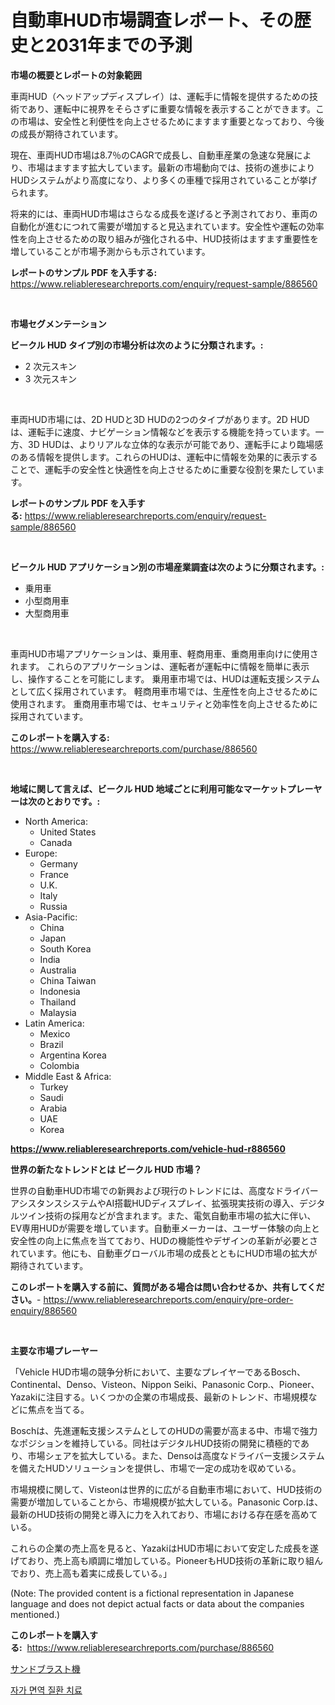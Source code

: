 <p><h1>自動車HUD市場調査レポート、その歴史と2031年までの予測</h1></p><p><strong>市場の概要とレポートの対象範囲</strong></p>
<p><p>車両HUD（ヘッドアップディスプレイ）は、運転手に情報を提供するための技術であり、運転中に視界をそらさずに重要な情報を表示することができます。この市場は、安全性と利便性を向上させるためにますます重要となっており、今後の成長が期待されています。</p><p>現在、車両HUD市場は8.7％のCAGRで成長し、自動車産業の急速な発展により、市場はますます拡大しています。最新の市場動向では、技術の進歩によりHUDシステムがより高度になり、より多くの車種で採用されていることが挙げられます。</p><p>将来的には、車両HUD市場はさらなる成長を遂げると予測されており、車両の自動化が進むにつれて需要が増加すると見込まれています。安全性や運転の効率性を向上させるための取り組みが強化される中、HUD技術はますます重要性を増していることが市場予測からも示されています。</p></p>
<p><strong>レポートのサンプル PDF を入手する:</strong> <a href="https://www.reliableresearchreports.com/enquiry/request-sample/886560">https://www.reliableresearchreports.com/enquiry/request-sample/886560</a></p>
<p>&nbsp;</p>
<p><strong>市場セグメンテーション</strong></p>
<p><strong>ビークル HUD タイプ別の市場分析は次のように分類されます。:</strong></p>
<p><ul><li>2 次元スキン</li><li>3 次元スキン</li></ul></p>
<p>&nbsp;</p>
<p><p>車両HUD市場には、2D HUDと3D HUDの2つのタイプがあります。2D HUDは、運転手に速度、ナビゲーション情報などを表示する機能を持っています。一方、3D HUDは、よりリアルな立体的な表示が可能であり、運転手により臨場感のある情報を提供します。これらのHUDは、運転中に情報を効果的に表示することで、運転手の安全性と快適性を向上させるために重要な役割を果たしています。</p></p>
<p><strong>レポートのサンプル PDF を入手する:</strong>&nbsp;<a href="https://www.reliableresearchreports.com/enquiry/request-sample/886560">https://www.reliableresearchreports.com/enquiry/request-sample/886560</a></p>
<p>&nbsp;</p>
<p><strong> ビークル HUD アプリケーション別の市場産業調査は次のように分類されます。:</strong></p>
<p><ul><li>乗用車</li><li>小型商用車</li><li>大型商用車</li></ul></p>
<p>&nbsp;</p>
<p><p>車両HUD市場アプリケーションは、乗用車、軽商用車、重商用車向けに使用されます。 これらのアプリケーションは、運転者が運転中に情報を簡単に表示し、操作することを可能にします。 乗用車市場では、HUDは運転支援システムとして広く採用されています。 軽商用車市場では、生産性を向上させるために使用されます。 重商用車市場では、セキュリティと効率性を向上させるために採用されています。</p></p>
<p><strong>このレポートを購入する:</strong>&nbsp; <a href="https://www.reliableresearchreports.com/purchase/886560">https://www.reliableresearchreports.com/purchase/886560</a></p>
<p>&nbsp;</p>
<p><strong>地域に関して言えば、ビークル HUD 地域ごとに利用可能なマーケットプレーヤーは次のとおりです。:</strong></p>
<p><ul>
    <li>
        North America:
        <ul>
            <li>United States</li>
            <li>Canada</li>
        </ul>
    </li>
    <li>
        Europe:
        <ul>
            <li>Germany</li>
            <li>France</li>
            <li>U.K.</li>
            <li>Italy</li>
            <li>Russia</li>
        </ul>
    </li>
    <li>
        Asia-Pacific:
        <ul>
            <li>China</li>
            <li>Japan</li>
            <li>South Korea</li>
            <li>India</li>
            <li>Australia</li>
            <li>China Taiwan</li>
            <li>Indonesia</li>
            <li>Thailand</li>
            <li>Malaysia</li>
        </ul>
    </li>
    <li>
        Latin America:
        <ul>
            <li>Mexico</li>
            <li>Brazil</li>
            <li>Argentina Korea</li>
            <li>Colombia</li>
        </ul>
    </li>
    <li>
        Middle East & Africa:
        <ul>
            <li>Turkey</li>
            <li>Saudi</li>
            <li>Arabia</li>
            <li>UAE</li>
            <li>Korea</li>
        </ul>
    </li>
    </ul></p>
<p><strong><a href="https://www.reliableresearchreports.com/vehicle-hud-r886560">https://www.reliableresearchreports.com/vehicle-hud-r886560</a></strong>&nbsp;</p>
<p><strong>世界の新たなトレンドとは ビークル HUD 市場？</strong></p>
<p><p>世界の自動車HUD市場での新興および現行のトレンドには、高度なドライバーアシスタンスシステムやAI搭載HUDディスプレイ、拡張現実技術の導入、デジタルツイン技術の採用などが含まれます。また、電気自動車市場の拡大に伴い、EV専用HUDが需要を増しています。自動車メーカーは、ユーザー体験の向上と安全性の向上に焦点を当てており、HUDの機能性やデザインの革新が必要とされています。他にも、自動車グローバル市場の成長とともにHUD市場の拡大が期待されています。</p></p>
<p><strong>このレポートを購入する前に、質問がある場合は問い合わせるか、共有してください。</strong>- <a href="https://www.reliableresearchreports.com/enquiry/pre-order-enquiry/886560">https://www.reliableresearchreports.com/enquiry/pre-order-enquiry/886560</a></p>
<p>&nbsp;</p>
<p><strong>主要な市場プレーヤー</strong></p>
<p><p>「Vehicle HUD市場の競争分析において、主要なプレイヤーであるBosch、Continental、Denso、Visteon、Nippon Seiki、Panasonic Corp.、Pioneer、Yazakiに注目する。いくつかの企業の市場成長、最新のトレンド、市場規模などに焦点を当てる。</p><p>Boschは、先進運転支援システムとしてのHUDの需要が高まる中、市場で強力なポジションを維持している。同社はデジタルHUD技術の開発に積極的であり、市場シェアを拡大している。また、Densoは高度なドライバー支援システムを備えたHUDソリューションを提供し、市場で一定の成功を収めている。</p><p>市場規模に関して、Visteonは世界的に広がる自動車市場において、HUD技術の需要が増加していることから、市場規模が拡大している。Panasonic Corp.は、最新のHUD技術の開発と導入に力を入れており、市場における存在感を高めている。</p><p>これらの企業の売上高を見ると、YazakiはHUD市場において安定した成長を遂げており、売上高も順調に増加している。PioneerもHUD技術の革新に取り組んでおり、売上高も着実に成長している。」</p><p>(Note: The provided content is a fictional representation in Japanese language and does not depict actual facts or data about the companies mentioned.)</p></p>
<p><strong>このレポートを購入する:</strong>&nbsp;&nbsp;<a href="https://www.reliableresearchreports.com/purchase/886560">https://www.reliableresearchreports.com/purchase/886560</a></p>
<p><p><a href="https://medium.com/@bonniehoppe1/%E7%A0%82%E5%99%B4%E5%B0%84%E6%A9%9F%E5%B8%82%E5%A0%B4-%E7%AB%B6%E4%BA%89%E5%88%86%E6%9E%90-%E5%B8%82%E5%A0%B4%E5%8B%95%E5%90%91-%E3%81%8A%E3%82%88%E3%81%B32031%E5%B9%B4%E3%81%BE%E3%81%A7%E3%81%AE%E4%BA%88%E6%B8%AC-aad9050bfe6e">サンドブラスト機</a></p><p><a href="https://github.com/laholand/Market-Research-Report-List-3/blob/main/578010218345.md">자가 면역 질환 치료</a></p></p>